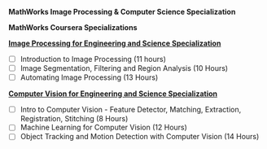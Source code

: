**MathWorks Image Processing  &amp; Computer Science Specialization**

**MathWorks Coursera Specializations**

[**Image Processing for Engineering and Science Specialization**](https://www.coursera.org/specializations/image-processing)
- [ ] Introduction to Image Processing (11 hours)
- [ ] Image Segmentation, Filtering and Region Analysis (10 Hours)
- [ ] Automating Image Processing (13 Hours)

[**Computer Vision for Engineering and Science Specialization**](https://www.coursera.org/specializations/computer-vision)
- [ ] Intro to Computer Vision - Feature Detector, Matching, Extraction, Registration, Stitching (8 Hours)
- [ ] Machine Learning for Computer Vision (12 Hours)
- [ ] Object Tracking and Motion Detection with Computer Vision (14 Hours)
